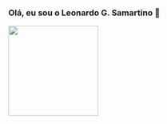 ### Olá,  eu sou o Leonardo G. Samartino 👾

<img height="180em" src="https://github-readme-stats.vercel.app/api?username=leonardo-samartino&show_icons=true&theme=gotham"/>
<!-- <img height="180em" src="https://github-readme-stats.vercel.app/api/top-langs/?username=leonardo-samartino&layout=compact"/> -->

##
